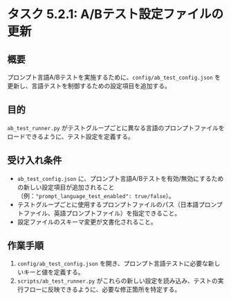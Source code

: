 # タスク 5.2.1: A/Bテスト設定ファイルの更新

## 概要

プロンプト言語A/Bテストを実施するために、`config/ab_test_config.json` を更新し、言語テストを制御するための設定項目を追加する。

## 目的

`ab_test_runner.py` がテストグループごとに異なる言語のプロンプトファイルをロードできるように、テスト設定を定義する。

## 受け入れ条件

*   `ab_test_config.json` に、プロンプト言語A/Bテストを有効/無効にするための新しい設定項目が追加されること（例：`"prompt_language_test_enabled": true/false`）。
*   テストグループごとに使用するプロンプトファイルのパス（日本語プロンプトファイル、英語プロンプトファイル）を指定できること。
*   設定ファイルのスキーマ変更が文書化されること。

## 作業手順

1.  `config/ab_test_config.json` を開き、プロンプト言語テストに必要な新しいキーと値を定義する。
2.  `scripts/ab_test_runner.py` がこれらの新しい設定を読み込み、テストの実行フローに反映できるように、必要な修正箇所を特定する。
